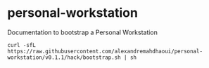 # personal-workstation

Documentation to bootstrap a Personal Workstation

```shell
curl -sfL https://raw.githubusercontent.com/alexandremahdhaoui/personal-workstation/v0.1.1/hack/bootstrap.sh | sh
```
